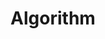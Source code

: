 ---
title: "Algorithm"
layout: category
permalink: /categories/algorithm/
author_profile: true
taxonomy: Algorithm
sidebar:
nav: "categories"
---